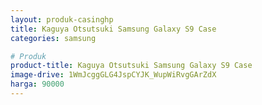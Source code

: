 ```yaml
---
layout: produk-casinghp
title: Kaguya Otsutsuki Samsung Galaxy S9 Case
categories: samsung

# Produk
product-title: Kaguya Otsutsuki Samsung Galaxy S9 Case
image-drive: 1WmJcggGLG4JspCYJK_WupWiRvgGArZdX
harga: 90000
---
```

